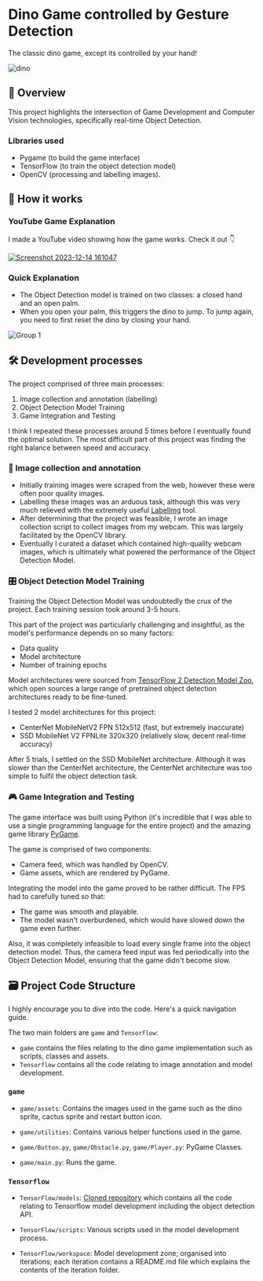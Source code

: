 # Dino Game controlled by Gesture Detection

The classic dino game, except its controlled by your hand!

![dino](https://github.com/raj-pulapakura/Dino-Game-controlled-by-Gesture-Detection/assets/87762282/92b7e1e9-918a-4d7a-bc19-5f518aca820c)

## 📌 Overview

This project highlights the intersection of Game Development and Computer Vision technologies, specifically real-time Object Detection.

### Libraries used

- Pygame (to build the game interface)
- TensorFlow (to train the object detection model)
- OpenCV (processing and labelling images).

## 🤗 How it works

### YouTube Game Explanation

I made a YouTube video showing how the game works. Check it out 👇

[![Screenshot 2023-12-14 161047](https://github.com/raj-pulapakura/Dino-Game-controlled-by-Gesture-Detection/assets/87762282/d70803e5-38e0-4ed6-8c8e-c1e43b5f0361)](https://www.youtube.com/watch?v=GvOFWHpD_iY)

### Quick Explanation

- The Object Detection model is trained on two classes: a closed hand and an open palm. 
- When you open your palm, this triggers the dino to jump. To jump again, you need to first reset the dino by closing your hand.

![Group 1](https://user-images.githubusercontent.com/87762282/233251641-56517779-70f4-445e-9060-3eaec3dd661f.png)

## 🛠️ Development processes

The project comprised of three main processes:

1. Image collection and annotation (labelling)
2. Object Detection Model Training
3. Game Integration and Testing

I think I repeated these processes around 5 times before I eventually found the optimal solution. The most difficult part of this project was finding the right balance between speed and accuracy. 

### 🧮 Image collection and annotation

- Initially training images were scraped from the web, however these were often poor quality images.
- Labelling these images was an arduous task, although this was very much relieved with the extremely useful [LabelImg](https://github.com/HumanSignal/labelImg) tool.
- After determining that the project was feasible, I wrote an image collection script to collect images from my webcam. This was largely facilitated by the OpenCV library.
- Eventually I curated a dataset which contained high-quality webcam images, which is ultimately what powered the performance of the Object Detection Model.

### 🎛️ Object Detection Model Training

Training the Object Detection Model was undoubtedly the crux of the project. Each training session took around 3-5 hours.

This part of the project was particularly challenging and insightful, as the model's performance depends on so many factors:
- Data quality
- Model architecture
- Number of training epochs 

Model architectures were sourced from [TensorFlow 2 Detection Model Zoo](https://github.com/tensorflow/models/blob/master/research/object_detection/g3doc/tf2_detection_zoo.md), which open sources a large range of pretrained object detection architectures ready to be fine-tuned.

I tested 2 model architectures for this project:
- CenterNet MobileNetV2 FPN 512x512 (fast, but extremely inaccurate)
- SSD MobileNet V2 FPNLite 320x320 (relatively slow, decent real-time accuracy)

After 5 trials, I settled on the SSD MobileNet architecture. Although it was slower than the CenterNet architecture, the CenterNet architecture was too simple to fulfil the object detection task.

### 🎮 Game Integration and Testing

The game interface was built using Python (it's incredible that I was able to use a single programming language for the entire project) and the amazing game library [PyGame](https://www.pygame.org/docs).

The game is comprised of two components:
- Camera feed, which was handled by OpenCV.
- Game assets, which are rendered by PyGame.

Integrating the model into the game proved to be rather difficult. The FPS had to carefully tuned so that:
- The game was smooth and playable.
- The model wasn't overburdened, which would have slowed down the game even further.

Also, it was completely infeasible to load every single frame into the object detection model. Thus, the camera feed input was fed periodically into the Object Detection Model, ensuring that the game didn't become slow.

## 🗃️ Project Code Structure

I highly encourage you to dive into the code. Here's a quick navigation guide.

The two main folders are `game` and `Tensorflow`:
- `game` contains the files relating to the dino game implementation such as scripts, classes and assets. 
- `Tensorflow` contains all the code relating to image annotation and model development.

### `game`

- `game/assets`: Contains the images used in the game such as the dino sprite, cactus sprite and restart button icon.

- `game/utilities`: Contains various helper functions used in the game.

- `game/Button.py`, `game/Obstacle.py`, `game/Player.py`: PyGame Classes.

- `game/main.py`: Runs the game.

### `Tensorflow`

- `TensorFlow/models`: [Cloned repository](https://github.com/tensorflow/models) which contains all the code relating to Tensorflow model development including the object detection API.

- `TensorFlow/scripts`: Various scripts used in the model development process.

- `TensorFlow/workspace`: Model development zone; organised into iterations; each iteration contains a README.md file which explains the contents of the iteration folder.
